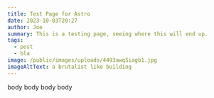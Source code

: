 ```yaml
---
title: Test Page for Astro
date: 2023-10-03T20:27
author: Joe
summary: This is a testing page, seeing where this will end up.
tags:
  - post
  - bla
image: /public/images/uploads/4493awq5iagb1.jpg
imageAltText: a brutalist like building
---
```

body body body body
